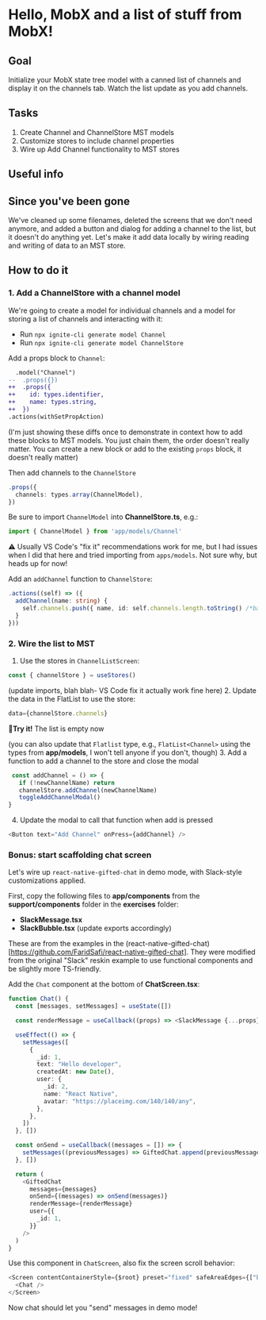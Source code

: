 # Hello, MobX and a list of stuff from MobX!
## Goal
Initialize your MobX state tree model with a canned list of channels and display it on the channels tab. Watch the list update as you add channels.
## Tasks
1. Create Channel and ChannelStore MST models
2. Customize stores to include channel properties
3. Wire up Add Channel functionality to MST stores
## Useful info

## Since you've been gone
We've cleaned up some filenames, deleted the screens that we don't need anymore, and added a button and dialog for adding a channel to the list, but it doesn't do anything yet.
Let's make it add data locally by wiring reading and writing of data to an MST store.
## How to do it
### 1. Add a ChannelStore with a channel model
We're going to create a model for individual channels and a model for storing a list of channels and interacting with it:
- Run `npx ignite-cli generate model Channel`
- Run `npx ignite-cli generate model ChannelStore`

Add a props block to `Channel`:
```diff
  .model("Channel")
--  .props({})
++  .props({
++    id: types.identifier,
++    name: types.string,
++  })
.actions(withSetPropAction)
```
(I'm just showing these diffs once to demonstrate in context how to add these blocks to MST models. You just chain them, the order doesn't really matter. You can create a new block or add to the existing `props` block, it doesn't really matter)

Then add channels to the `ChannelStore`
```ts
.props({
  channels: types.array(ChannelModel),
})
```

Be sure to import `ChannelModel` into **ChannelStore.ts**, e.g.:
```ts
import { ChannelModel } from 'app/models/Channel'
```
⚠️ Usually VS Code's "fix it" recommendations work for me, but I had issues when I did that here and tried importing from `apps/models`. Not sure why, but heads up for now!

Add an `addChannel` function to `ChannelStore`:
```ts
.actions((self) => ({
  addChannel(name: string) {
    self.channels.push({ name, id: self.channels.length.toString() /*bad way to set an id, ok for now */ })
  }
}))
```
### 2. Wire the list to MST
1. Use the stores in `ChannelListScreen`:
```ts
const { channelStore } = useStores()
```
(update imports, blah blah- VS Code fix it actually work fine here)
2. Update the data in the FlatList to use the store:
```ts
data={channelStore.channels}
```
🏃**Try it!** The list is empty now

(you can also update that `Flatlist` type, e.g., `FlatList<Channel>` using the types from **app/models**, I won't tell anyone if you don't, though)
3. Add a function to add a channel to the store and close the modal
```ts
 const addChannel = () => {
   if (!newChannelName) return
   channelStore.addChannel(newChannelName)
   toggleAddChannelModal()
}
```
4. Update the modal to call that function when add is pressed
```ts
<Button text="Add Channel" onPress={addChannel} />
```

### Bonus: start scaffolding chat screen
Let's wire up `react-native-gifted-chat` in demo mode, with Slack-style customizations applied.

First, copy the following files to **app/components** from the **support/components** folder in the **exercises** folder:
- **SlackMessage.tsx**
- **SlackBubble.tsx**
(update exports accordingly)

These are from the examples in the (react-native-gifted-chat)[https://github.com/FaridSafi/react-native-gifted-chat]. They were modified from the original "Slack" reskin example to use functional components and be slightly more TS-friendly.

Add the `Chat` component at the bottom of **ChatScreen.tsx**:

```ts
function Chat() {
  const [messages, setMessages] = useState([])

  const renderMessage = useCallback((props) => <SlackMessage {...props} />, [])

  useEffect(() => {
    setMessages([
      {
        _id: 1,
        text: "Hello developer",
        createdAt: new Date(),
        user: {
          _id: 2,
          name: "React Native",
          avatar: "https://placeimg.com/140/140/any",
        },
      },
    ])
  }, [])

  const onSend = useCallback((messages = []) => {
    setMessages((previousMessages) => GiftedChat.append(previousMessages, messages))
  }, [])

  return (
    <GiftedChat
      messages={messages}
      onSend={(messages) => onSend(messages)}
      renderMessage={renderMessage}
      user={{
        _id: 1,
      }}
    />
  )
}
```

Use this component in `ChatScreen`, also fix the screen scroll behavior:

```ts
<Screen contentContainerStyle={$root} preset="fixed" safeAreaEdges={["bottom"]}>
  <Chat />
</Screen>
```

Now chat should let you "send" messages in demo mode!